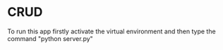 # CRUD
To run this app firstly activate the virtual environment and then type the command "python server.py"
